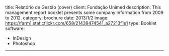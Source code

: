 title: Relatório de Gestão (cover)
client: Fundação Unimed
description: This management report booklet presents some company information from 2009 to 2012.
category: brochure
date: 2013/1/2
image: https://farm1.staticflickr.com/658/21439474541_a27213f1e1
type: Booklet
software:
- InDesign
- Photoshop
---